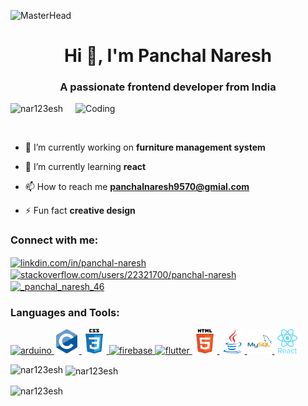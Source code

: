 ![MasterHead](https://img.freepik.com/free-photo/medium-shot-man-wearing-vr-glasses_23-2149126949.jpg?w=1060&t=st=1690908405~exp=1690909005~hmac=b88397f2f54c807ffaf775a19a75b930c4755eb6d6fa499ce5cd7ee422cf7e82)
<h1 align="center">Hi 👋, I'm Panchal Naresh</h1>
<h3 align="center">A passionate frontend developer from India</h3>
<img align="right" alt="Coding" width="400" src="https://images.squarespace-cdn.com/content/v1/5769fc401b631bab1addb2ab/1541580611624-TE64QGKRJG8SWAIUS7NS/coding-freak.gif">

<p align="left"> <img src="https://komarev.com/ghpvc/?username=nar123esh&label=Profile%20views&color=0e75b6&style=flat" alt="nar123esh" /> </p>

<p align="left"> <a href="https://twitter.com/" target="blank"><img src="https://img.shields.io/twitter/follow/?logo=twitter&style=for-the-badge" alt="" /></a> </p>

- 🔭 I’m currently working on **furniture management system**

- 🌱 I’m currently learning **react**

- 📫 How to reach me **panchalnaresh9570@gmial.com**

- ⚡ Fun fact **creative design**

<h3 align="left">Connect with me:</h3>
<p align="left">
<a href="https://linkedin.com/in/linkdin.com/in/panchal-naresh" target="blank"><img align="center" src="https://raw.githubusercontent.com/rahuldkjain/github-profile-readme-generator/master/src/images/icons/Social/linked-in-alt.svg" alt="linkdin.com/in/panchal-naresh" height="30" width="40" /></a>
<a href="https://stackoverflow.com/users/stackoverflow.com/users/22321700/panchal-naresh" target="blank"><img align="center" src="https://raw.githubusercontent.com/rahuldkjain/github-profile-readme-generator/master/src/images/icons/Social/stack-overflow.svg" alt="stackoverflow.com/users/22321700/panchal-naresh" height="30" width="40" /></a>
<a href="https://instagram.com/_panchal_naresh_46" target="blank"><img align="center" src="https://raw.githubusercontent.com/rahuldkjain/github-profile-readme-generator/master/src/images/icons/Social/instagram.svg" alt="_panchal_naresh_46" height="30" width="40" /></a>
</p>

<h3 align="left">Languages and Tools:</h3>
<p align="left"> <a href="https://www.arduino.cc/" target="_blank" rel="noreferrer"> <img src="https://cdn.worldvectorlogo.com/logos/arduino-1.svg" alt="arduino" width="40" height="40"/> </a> <a href="https://www.cprogramming.com/" target="_blank" rel="noreferrer"> <img src="https://raw.githubusercontent.com/devicons/devicon/master/icons/c/c-original.svg" alt="c" width="40" height="40"/> </a> <a href="https://www.w3schools.com/css/" target="_blank" rel="noreferrer"> <img src="https://raw.githubusercontent.com/devicons/devicon/master/icons/css3/css3-original-wordmark.svg" alt="css3" width="40" height="40"/> </a> <a href="https://firebase.google.com/" target="_blank" rel="noreferrer"> <img src="https://www.vectorlogo.zone/logos/firebase/firebase-icon.svg" alt="firebase" width="40" height="40"/> </a> <a href="https://flutter.dev" target="_blank" rel="noreferrer"> <img src="https://www.vectorlogo.zone/logos/flutterio/flutterio-icon.svg" alt="flutter" width="40" height="40"/> </a> <a href="https://www.w3.org/html/" target="_blank" rel="noreferrer"> <img src="https://raw.githubusercontent.com/devicons/devicon/master/icons/html5/html5-original-wordmark.svg" alt="html5" width="40" height="40"/> </a> <a href="https://www.java.com" target="_blank" rel="noreferrer"> <img src="https://raw.githubusercontent.com/devicons/devicon/master/icons/java/java-original.svg" alt="java" width="40" height="40"/> </a> <a href="https://www.mysql.com/" target="_blank" rel="noreferrer"> <img src="https://raw.githubusercontent.com/devicons/devicon/master/icons/mysql/mysql-original-wordmark.svg" alt="mysql" width="40" height="40"/> </a> <a href="https://reactjs.org/" target="_blank" rel="noreferrer"> <img src="https://raw.githubusercontent.com/devicons/devicon/master/icons/react/react-original-wordmark.svg" alt="react" width="40" height="40"/> </a> </p>

<p><img align="left" src="https://github-readme-stats.vercel.app/api/top-langs?username=nar123esh&show_icons=true&locale=en&layout=compact" alt="nar123esh" /></p>

<p>&nbsp;<img align="center" src="https://github-readme-stats.vercel.app/api?username=nar123esh&show_icons=true&locale=en" alt="nar123esh" /></p>

<p><img align="center" src="https://github-readme-streak-stats.herokuapp.com/?user=nar123esh&" alt="nar123esh" /></p>
